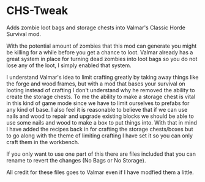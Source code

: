 # CHS-Tweak
Adds zombie loot bags and storage chests into Valmar's Classic Horde Survival mod.

With the potential amount of zombies that this mod can generate you might be killing for a while before you get a chance to loot.  Valmar already has a great system in place for turning dead zombies into loot bags so you do not lose any of the loot, I simply enabled that system.

I understand Valmar's idea to limit crafting greatly by taking away things like the forge and wood frames, but with a mod that bases your survival on looting instead of crafting I don't understand why he removed the ability to create the storage chests.  To me the ability to make a storage chest is vital in this kind of game mode since we have to limit ourselves to prefabs for any kind of base.  I also feel it is reasonable to believe that if we can use nails and wood to repair and upgrade existing blocks we should be able to use some nails and wood to make a box to put things into.  With that in mind I have added the recipes back in for crafting the storage chests/boxes but to go along with the theme of limiting crafting I have set it so you can only craft them in the workbench.

If you only want to use one part of this there are files included that you can rename to revert the changes (No Bags or No Storage).

All credit for these files goes to Valmar even if I have modfied them a little.
